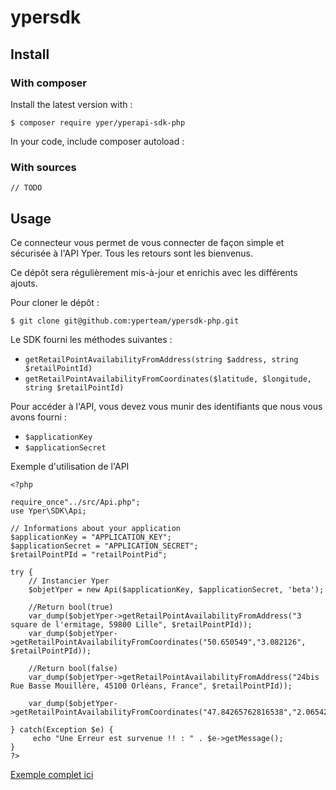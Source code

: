 # ypersdk

## Install

### With composer

Install the latest version with :

```
$ composer require yper/yperapi-sdk-php
```

In your code, include composer autoload :

### With sources

```
// TODO
```

## Usage

Ce connecteur vous permet de vous connecter de façon simple et sécurisée à l'API Yper.
Tous les retours sont les bienvenus.

Ce dépôt sera régulièrement mis-à-jour et enrichis avec les différents ajouts.

Pour cloner le dépôt : 
```
$ git clone git@github.com:yperteam/ypersdk-php.git
```

Le SDK fourni les méthodes suivantes : 
- `getRetailPointAvailabilityFromAddress(string $address, string $retailPointId)`
- `getRetailPointAvailabilityFromCoordinates($latitude, $longitude, string $retailPointId)`

Pour accéder à l'API, vous devez vous munir des identifiants que nous vous avons fourni : 
- `$applicationKey`
- `$applicationSecret` 

Exemple d'utilisation de l'API
```
<?php

require_once"../src/Api.php";
use Yper\SDK\Api;

// Informations about your application
$applicationKey = "APPLICATION_KEY";
$applicationSecret = "APPLICATION_SECRET";
$retailPointPId = "retailPointPid";

try {
    // Instancier Yper
    $objetYper = new Api($applicationKey, $applicationSecret, 'beta');
    
    //Return bool(true)
    var_dump($objetYper->getRetailPointAvailabilityFromAddress("3 square de l'ermitage, 59800 Lille", $retailPointPId));
    var_dump($objetYper->getRetailPointAvailabilityFromCoordinates("50.650549","3.082126", $retailPointPId));
    
    //Return bool(false)
    var_dump($objetYper->getRetailPointAvailabilityFromAddress("24bis Rue Basse Mouillère, 45100 Orléans, France", $retailPointPId));
    
    var_dump($objetYper->getRetailPointAvailabilityFromCoordinates("47.84265762816538","2.0654296875",$retailPointPId));
    
} catch(Exception $e) {
     echo "Une Erreur est survenue !! : " . $e->getMessage();
}
?>
```

[Exemple complet ici](https://github.com/yperteam/ypersdk-php/blob/master/examples/basic.php)

